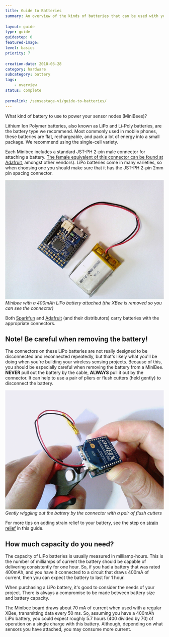 ```yaml
---
title: Guide to Batteries
summary: An overview of the kinds of batteries that can be used with your sensor nodes, including how to charge and care for the most popular battery type, Lithium Polymer (LiPo) batteries. Importantly, this guide includes safety advice for using LiPo batteries in your projects.

layout: guide
type: guide
guidestep: 0
featured-image:
level: basics
priority: 7

creation-date: 2018-03-28
category: hardware
subcategory: battery
tags:
    - overview
status: complete

permalink: /sensestage-v1/guide-to-batteries/
---
```


What kind of battery to use to power your sensor nodes (MiniBees)?

Lithium Ion Polymer batteries, also known as LiPo and Li-Poly batteries, are the battery type we recommend. Most commonly used in mobile phones, these batteries are flat, rechargeable, and pack a lot of energy into a small package. We recommend using the single-cell variety.

Each Minibee includes a standard JST-PH 2-pin male connector for attaching a battery. [The female equivalent of this connector can be found at Adafruit](https://www.adafruit.com/product/261), amongst other vendors). LiPo batteries come in many varieties, so when choosing one you should make sure that it has the JST-PH 2-pin 2mm pin spacing connector.


![](/img/battery/minibee-lipo-connect-04.jpg)
*Minibee with a 400mAh LiPo battery attached (the XBee is removed so you can see the connector)*


Both [Sparkfun](https://www.sparkfun.com/categories/54) and [Adafruit](https://www.adafruit.com/category/574) (and their distributors) carry batteries with the appropriate connectors.

## Note! Be careful when removing the battery!

The connectors on these LiPo batteries are not really designed to be disconnected and reconnected repeatedly, but that's likely what you'll be doing when you're building your wireless sensing projects. Because of this, you should be especially careful when removing the battery from a MiniBee. __NEVER__ pull out the battery by the cable, __ALWAYS__ pull it out by the connector. It can help to use a pair of pliers or flush cutters (held gently) to disconnect the battery.

![](/img/battery/minibee-battery-removal.gif)
*Gently wiggling out the battery by the connector with a pair of flush cutters*

For more tips on adding strain relief to your battery, see the step on [strain relief](battery-strain-relief) in this guide.

## How much capacity do you need?

The capacity of LiPo batteries is usually measured in milliamp-hours. This is the number of milliamps of current the battery should be capable of delivering consistently for one hour. So, if you had a battery that was rated 400mAh, and you have it connected to a circuit that draws 400mA of current, then you can expect the battery to last for 1 hour.

When purchasing a LiPo battery, it's good to consider the needs of your project. There is always a compromise to be made between battery size and battery capacity.

The Minibee board draws about 70 mA of current when used with a regular XBee, transmitting data every 50 ms. So, assuming you have a 400mAh LiPo battery, you could expect roughly 5.7 hours (400 divided by 70) of operation on a single charge with this battery. Although, depending on what sensors you have attached, you may consume more current.
